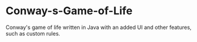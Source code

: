 Conway-s-Game-of-Life
=====================

Conway's game of life written in Java with an added UI and other features, such as custom rules.
